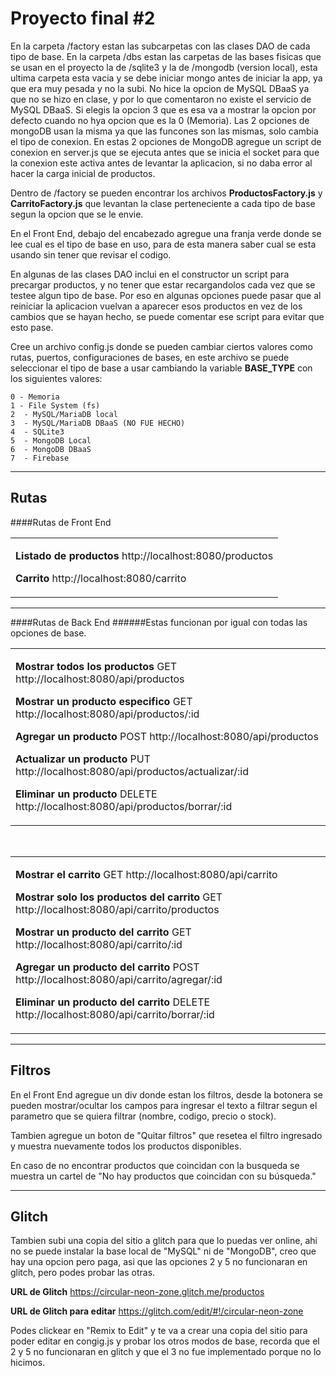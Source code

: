 # Proyecto final #2

En la carpeta /factory estan las subcarpetas con las clases DAO de cada tipo de base.
En la carpeta /dbs estan las carpetas de las bases fisicas que se usan en el proyecto la de /sqlite3 y la de /mongodb (version local), esta ultima carpeta esta vacia y se debe iniciar mongo antes de iniciar la app, ya que era muy pesada y no la subi.
No hice la opcion de MySQL DBaaS ya que no se hizo en clase, y por lo que comentaron no existe el servicio de MySQL DBaaS. Si elegis la opcion 3 que es esa va a mostrar la opcion por defecto cuando no hya opcion que es la 0 (Memoria).
Las 2 opciones de mongoDB usan la misma ya que las funcones son las mismas, solo cambia el tipo de conexion.
En estas 2 opciones de MongoDB agregue un script de conexion en server.js que se ejecuta antes que se inicia el socket para que la conexion este activa antes de levantar la aplicacion, si no daba error al hacer la carga inicial de productos.

Dentro de /factory se pueden encontrar los archivos **ProductosFactory.js** y **CarritoFactory.js** que levantan la clase perteneciente a cada tipo de base segun la opcion que se le envie.

En el Front End, debajo del encabezado agregue una franja verde donde se lee cual es el tipo de base en uso, para de esta manera saber cual se esta usando sin tener que revisar el codigo.


En algunas de las clases DAO inclui en el constructor un script para precargar productos, y no tener que estar recargandolos cada vez que se testee algun tipo de base. Por eso en algunas opciones puede pasar que al reiniciar la aplicacion vuelvan a aparecer esos productos en vez de los cambios que se hayan hecho, se puede comentar ese script para evitar que esto pase.

Cree un archivo config.js donde se pueden cambiar ciertos valores como rutas, puertos, configuraciones de bases, en este archivo se puede seleccionar el tipo de base a usar cambiando la variable **BASE_TYPE** con los siguientes valores:

```
0 - Memoria
1 - File System (fs)
2  - MySQL/MariaDB local
3  - MySQL/MariaDB DBaaS (NO FUE HECHO)
4  - SQLite3
5  - MongoDB Local
6  - MongoDB DBaaS
7  - Firebase
```
---

## Rutas

####Rutas de Front End

<table><tr><td>

**Listado de productos**
http://localhost:8080/productos

**Carrito**
http://localhost:8080/carrito

</td></tr></table>

---

####Rutas de Back End
######Estas funcionan por igual con todas las opciones de base.

<table><tr><td>

**Mostrar todos los productos**
GET http://localhost:8080/api/productos

**Mostrar un producto especifico**
GET http://localhost:8080/api/productos/:id

**Agregar un producto**
POST http://localhost:8080/api/productos

**Actualizar un producto**
PUT http://localhost:8080/api/productos/actualizar/:id

**Eliminar un producto**
DELETE http://localhost:8080/api/productos/borrar/:id

</td></tr></table>
<br />
<table><tr><td>

**Mostrar el carrito**
GET http://localhost:8080/api/carrito

**Mostrar solo los productos del carrito**
GET http://localhost:8080/api/carrito/productos

**Mostrar un producto del carrito**
GET http://localhost:8080/api/carrito/:id

**Agregar un producto del carrito**
POST http://localhost:8080/api/carrito/agregar/:id

**Eliminar un producto del carrito**
DELETE http://localhost:8080/api/carrito/borrar/:id

</td></tr></table>

---

## Filtros

En el Front End agregue un div donde estan los filtros, desde la botonera se pueden mostrar/ocultar los campos para ingresar el texto a filtrar segun el parametro que se quiera filtrar (nombre, codigo, precio o stock).

Tambien agregue un boton de "Quitar filtros" que resetea el filtro ingresado y muestra nuevamente todos los productos disponibles.

En caso de no encontrar productos que coincidan con la busqueda se muestra un cartel de "No hay productos que coincidan con su búsqueda."

---

## Glitch

Tambien subi una copia del sitio a glitch para que lo puedas ver online, ahi no se puede instalar la base local de "MySQL" ni de "MongoDB", creo que hay una opcion pero paga, asi que las opciones 2 y 5 no funcionaran en glitch, pero podes probar las otras.

**URL de Glitch**
https://circular-neon-zone.glitch.me/productos

**URL de Glitch para editar**
https://glitch.com/edit/#!/circular-neon-zone

Podes clickear en "Remix to Edit" y te va a crear una copia del sitio para poder editar en congig.js y probar los otros modos de base, recorda que el 2 y 5 no funcionaran en glitch y que el 3 no fue implementado porque no lo hicimos.